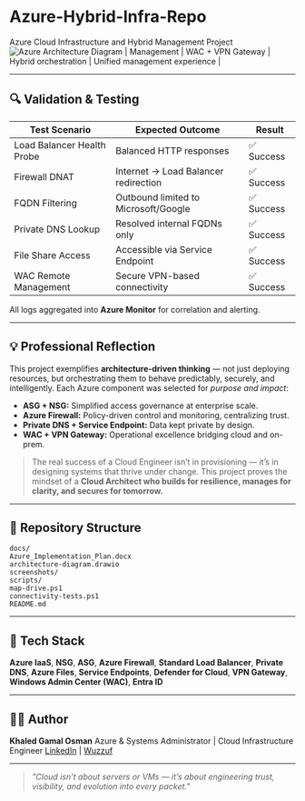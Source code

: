 # Azure-Hybrid-Infra-Repo
Azure Cloud Infrastructure and Hybrid Management Project
![Azure Architecture Diagram](docs/architecture-diagram.png)
| Management | WAC + VPN Gateway | Hybrid orchestration | Unified management experience |


---


## 🔍 Validation & Testing


| Test Scenario | Expected Outcome | Result |
|----------------|------------------|---------|
| Load Balancer Health Probe | Balanced HTTP responses | ✅ Success |
| Firewall DNAT | Internet → Load Balancer redirection | ✅ Success |
| FQDN Filtering | Outbound limited to Microsoft/Google | ✅ Success |
| Private DNS Lookup | Resolved internal FQDNs only | ✅ Success |
| File Share Access | Accessible via Service Endpoint | ✅ Success |
| WAC Remote Management | Secure VPN-based connectivity | ✅ Success |


All logs aggregated into **Azure Monitor** for correlation and alerting.


---


## 💡 Professional Reflection


This project exemplifies **architecture-driven thinking** — not just deploying resources, but orchestrating them to behave predictably, securely, and intelligently.
Each Azure component was selected for *purpose and impact*:


- **ASG + NSG:** Simplified access governance at enterprise scale.
- **Azure Firewall:** Policy-driven control and monitoring, centralizing trust.
- **Private DNS + Service Endpoint:** Data kept private by design.
- **WAC + VPN Gateway:** Operational excellence bridging cloud and on-prem.


> The real success of a Cloud Engineer isn’t in provisioning — it’s in designing systems that thrive under change.
This project proves the mindset of a **Cloud Architect who builds for resilience, manages for clarity, and secures for tomorrow.**


---


## 📂 Repository Structure
```
docs/
Azure_Implementation_Plan.docx
architecture-diagram.drawio
screenshots/
scripts/
map-drive.ps1
connectivity-tests.ps1
README.md
```


---


## 🧰 Tech Stack
**Azure IaaS**, **NSG**, **ASG**, **Azure Firewall**, **Standard Load Balancer**, **Private DNS**, **Azure Files**, **Service Endpoints**, **Defender for Cloud**, **VPN Gateway**, **Windows Admin Center (WAC)**, **Entra ID**


---


## 👨‍💻 Author
**Khaled Gamal Osman**
Azure & Systems Administrator | Cloud Infrastructure Engineer
[LinkedIn](https://www.linkedin.com/in/khaled-gamal-osman) | [Wuzzuf](https://wuzzuf.net/me/Khaled-Gamal-c7eafed4c6)


---


> *"Cloud isn’t about servers or VMs — it’s about engineering trust, visibility, and evolution into every packet."*

